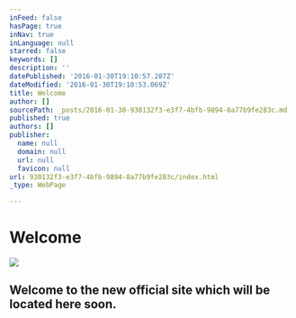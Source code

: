 ```yaml
---
inFeed: false
hasPage: true
inNav: true
inLanguage: null
starred: false
keywords: []
description: ''
datePublished: '2016-01-30T19:10:57.287Z'
dateModified: '2016-01-30T19:10:53.069Z'
title: Welcome
author: []
sourcePath: _posts/2016-01-30-930132f3-e3f7-4bfb-9894-8a77b9fe283c.md
published: true
authors: []
publisher:
  name: null
  domain: null
  url: null
  favicon: null
url: 930132f3-e3f7-4bfb-9894-8a77b9fe283c/index.html
_type: WebPage

---
```

# Welcome
![](https://s3-us-west-2.amazonaws.com/the-grid-img/p/a3fa94a2263ae59ae2ea3efdab8455b27d93b6f5.jpg)

## Welcome to the new official site which will be located here soon.